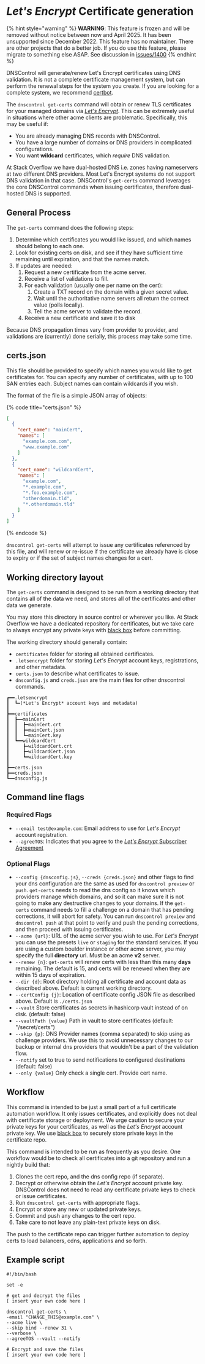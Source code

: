 # *Let's Encrypt* Certificate generation

{% hint style="warning" %}
**WARNING**: This feature is frozen and will be removed without notice between now and April 2025.
It has been unsupported since December 2022.
This feature has no maintainer. There are other projects that do a better job. 
If you do use this feature, please migrate to something else ASAP.
See discussion in [issues/1400](https://github.com/StackExchange/dnscontrol/issues/1400)
{% endhint %}

DNSControl will generate/renew Let's Encrypt certificates using DNS
validation.  It is not a complete certificate management system, but
can perform the renewal steps for the system you create.  If you
are looking for a complete system, we recommend
[certbot](https://certbot.eff.org/).

The `dnscontrol get-certs` command will obtain or renew TLS
certificates for your managed domains via
[*Let's Encrypt*](https://letsencrypt.org). This can be extremely useful in
situations where other acme clients are problematic. Specifically,
this may be useful if:

- You are already managing DNS records with DNSControl.
- You have a large number of domains or DNS providers in complicated configurations.
- You want **wildcard** certificates, which *require* DNS validation.

At Stack Overflow we have dual-hosted DNS i.e. zones having
nameservers at two different DNS providers. Most Let's Encrypt systems
do not support DNS validation in that case.  DNSControl's `get-certs`
command leverages the core DNSControl commands when issuing
certificates, therefore dual-hosted DNS is supported.

## General Process

The `get-certs` command does the following steps:

1. Determine which certificates you would like issued, and which names should belong to each one.
1. Look for existing certs on disk, and see if they have sufficient time remaining until expiration, and that the names match.
1. If updates are needed:
    1. Request a new certificate from the acme server.
    1. Receive a list of validations to fill.
    1. For each validation (usually one per name on the cert):
        1. Create a TXT record on the domain with a given secret value.
        1. Wait until the authoritative name servers all return the correct value (polls locally).
        1. Tell the acme server to validate the record.
    1. Receive a new certificate and save it to disk

Because DNS propagation times vary from provider to provider, and
validations are (currently) done serially, this process may take some
time.

## certs.json

This file should be provided to specify which names you would like to get certificates for. You can
specify any number of certificates, with up to 100 SAN entries each. Subject names can contain wildcards if you wish.

The format of the file is a simple JSON array of objects:

{% code title="certs.json" %}
```json
[
  {
    "cert_name": "mainCert",
    "names": [
      "example.com.com",
      "www.example.com"
    ]
  },
  {
    "cert_name": "wildcardCert",
    "names": [
      "example.com",
      "*.example.com",
      "*.foo.example.com",
      "otherdomain.tld",
      "*.otherdomain.tld"
    ]
  }
]
```
{% endcode %}

`dnscontrol get-certs` will attempt to issue any certificates referenced by this file, and will renew or re-issue if the certificate we already have is
close to expiry or if the set of subject names changes for a cert.

## Working directory layout
The `get-certs` command is designed to be run from a working directory that contains all of the data we need,
and stores all of the certificates and other data we generate.

You may store this directory in source control or wherever you like. At Stack Overflow we have a dedicated repository for
certificates, but we take care to always encrypt any private keys with [black box](https://github.com/StackExchange/blackbox) before committing.

The working directory should generally contain:

- `certificates` folder for storing all obtained certificates.
- `.letsencrypt` folder for storing *Let's Encrypt* account keys, registrations, and other metadata.
- `certs.json` to describe what certificates to issue.
- `dnsconfig.js` and `creds.json` are the main files for other dnscontrol commands.

```text
┏━━.letsencrypt
┃  ┗━(*Let's Encrypt* account keys and metadata)
┃
┣━━certificates
┃  ┣━━mainCert
┃  ┃  ┣━mainCert.crt
┃  ┃  ┣━mainCert.json
┃  ┃  ┗━mainCert.key
┃  ┗━━wildcardCert
┃     ┣━wildcardCert.crt
┃     ┣━wildcardCert.json
┃     ┗━wildcardCert.key
┃
┣━━certs.json
┣━━creds.json
┗━━dnsconfig.js
```

## Command line flags

### Required Flags

- `--email test@example.com`: Email address to use for *Let's Encrypt* account registration.
- `--agreeTOS`: Indicates that you agree to the [*Let's Encrypt* Subscriber Agreement](https://letsencrypt.org/documents/LE-SA-v1.2-November-15-2017.pdf)

### Optional Flags

- `--config {dnsconfig.js}`, `--creds {creds.json}` and other flags to find your dns configuration are the same as used for `dnscontrol preview` or `push`. `get-certs` needs to read the dns config so it knows which providers manage which domains, and so it can make sure it is not going to make any destructive changes to your domains. If the `get-certs` command needs to fill a challenge on a domain that has pending corrections, it will abort for safety. You can run `dnscontrol preview` and `dnscontrol push` at that point to verify and push the pending corrections, and then proceed with issuing certificates.
- `--acme {url}`: URL of the acme server you wish to use. For *Let's Encrypt* you can use the presets `live` or `staging` for the standard services. If you are using a custom boulder instance or other acme server, you may specify the full **directory** url. Must be an acme **v2** server.
- `--renew {n}`: `get-certs` will renew certs with less than this many **days** remaining. The default is 15, and certs will be renewed when they are within 15 days of expiration.
- `--dir {d}`: Root directory holding all certificate and account data as described above. Default is current working directory.
- `--certConfig {j}`: Location of certificate config JSON file as described above. Default is `./certs.json`
- `--vault` Store certificates as secrets in hashicorp vault instead of on disk. (default: false)
- `--vaultPath {value}` Path in vault to store certificates (default: "/secret/certs")
- `--skip {p}`: DNS Provider names (comma separated) to skip using as challenge providers. We use this to avoid unnecessary changes to our backup or internal dns providers that wouldn't be a part of the validation flow.
- `--notify` set to true to send notifications to configured destinations (default: false)
- `--only {value}` Only check a single cert. Provide cert name.


## Workflow

This command is intended to be just a small part of a full certificate automation workflow. It only issues certificates, and explicitly does not deal with certificate storage or deployment. We urge caution to secure your private keys for your certificates, as well as the *Let's Encrypt* account private key. We use [black box](https://github.com/StackExchange/blackbox) to securely store private keys in the certificate repo.

This command is intended to be run as frequently as you desire. One workflow would be to check all certificates into a git repository and run a nightly build that:

1. Clones the cert repo, and the dns config repo (if separate).
2. Decrypt or otherwise obtain the *Let's Encrypt* account private key. DNSControl does not need to read any certificate private keys to check or issue certificates.
3. Run `dnscontrol get-certs` with appropriate flags.
4. Encrypt or store any new or updated private keys.
5. Commit and push any changes to the cert repo.
6. Take care to not leave any plain-text private keys on disk.

The push to the certificate repo can trigger further automation to deploy certs to load balancers, cdns, applications and so forth.

## Example script

```shell
#!/bin/bash

set -e

# get and decrypt the files
[ insert your own code here ]

dnscontrol get-certs \
-email "CHANGE_THIS@example.com" \
--acme live \
--skip bind --renew 31 \
--verbose \
--agreeTOS --vault --notify

# Encrypt and save the files
[ insert your own code here ]
```
